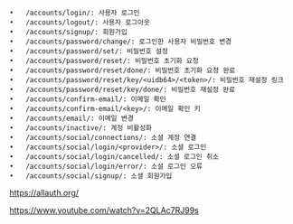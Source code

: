 	•	/accounts/login/: 사용자 로그인
	•	/accounts/logout/: 사용자 로그아웃
	•	/accounts/signup/: 회원가입
	•	/accounts/password/change/: 로그인한 사용자 비밀번호 변경
	•	/accounts/password/set/: 비밀번호 설정
	•	/accounts/password/reset/: 비밀번호 초기화 요청
	•	/accounts/password/reset/done/: 비밀번호 초기화 요청 완료
	•	/accounts/password/reset/key/<uidb64>/<token>/: 비밀번호 재설정 링크
	•	/accounts/password/reset/key/done/: 비밀번호 재설정 완료
	•	/accounts/confirm-email/: 이메일 확인
	•	/accounts/confirm-email/<key>/: 이메일 확인 키
	•	/accounts/email/: 이메일 변경
	•	/accounts/inactive/: 계정 비활성화
	•	/accounts/social/connections/: 소셜 계정 연결
	•	/accounts/social/login/<provider>/: 소셜 로그인
	•	/accounts/social/login/cancelled/: 소셜 로그인 취소
	•	/accounts/social/login/error/: 소셜 로그인 오류
	•	/accounts/social/signup/: 소셜 회원가입


https://allauth.org/

https://www.youtube.com/watch?v=2QLAc7RJ99s
